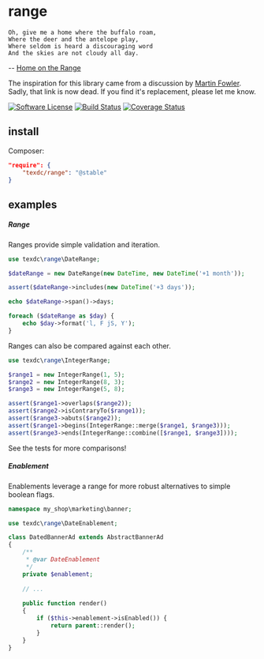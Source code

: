 range
=====
```
Oh, give me a home where the buffalo roam,
Where the deer and the antelope play,
Where seldom is heard a discouraging word
And the skies are not cloudy all day.
```
-- [Home on the Range](http://en.wikipedia.org/wiki/Home_on_the_Range)

The inspiration for this library came from a discussion by [Martin Fowler](http://www.martinfowler.com/ap2/range.html).
Sadly, that link is now dead.  If you find it's replacement, please let me know.

[![Software License](https://img.shields.io/badge/license-MIT-brightgreen.svg?style=flat-square)](LICENSE)
[![Build Status](https://img.shields.io/travis/texdc/range/master.svg?style=flat-square)](https://travis-ci.org/texdc/range)
[![Coverage Status](http://img.shields.io/coveralls/texdc/range.svg?style=flat-square)](http://img.shields.io/coveralls/texdc/range.svg)

install
-------
Composer:
```json
"require": {
    "texdc/range": "@stable"
}
```

examples
--------
##### Range
Ranges provide simple validation and iteration.
```php
use texdc\range\DateRange;

$dateRange = new DateRange(new DateTime, new DateTime('+1 month'));

assert($dateRange->includes(new DateTime('+3 days'));

echo $dateRange->span()->days;

foreach ($dateRange as $day) {
    echo $day->format('l, F jS, Y');
}
```

Ranges can also be compared against each other.
```php
use texdc\range\IntegerRange;

$range1 = new IntegerRange(1, 5);
$range2 = new IntegerRange(8, 3);
$range3 = new IntegerRange(5, 8);

assert($range1->overlaps($range2));
assert($range2->isContraryTo($range1));
assert($range3->abuts($range2));
assert($range1->begins(IntegerRange::merge($range1, $range3)));
assert($range3->ends(IntegerRange::combine([$range1, $range3])));
```
See the tests for more comparisons!

##### Enablement
Enablements leverage a range for more robust alternatives to simple boolean flags.
```php
namespace my_shop\marketing\banner;

use texdc\range\DateEnablement;

class DatedBannerAd extends AbstractBannerAd
{
    /**
     * @var DateEnablement
     */
    private $enablement;
    
    // ...
    
    public function render()
    {
        if ($this->enablement->isEnabled()) {
            return parent::render();
        }
    }
}
```
